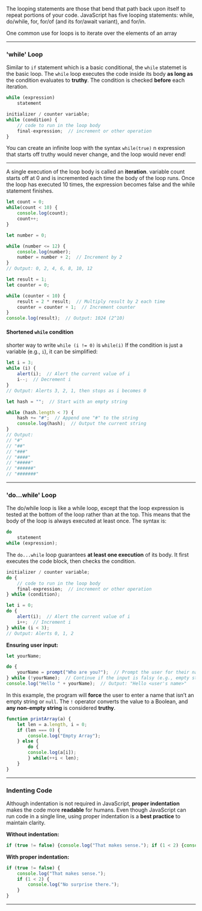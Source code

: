 The looping statements are those that
bend that path back upon itself to repeat portions of your code. JavaScript has five
looping statements: while, do/while, for, for/of (and its for/await variant), and
for/in.

One common use for loops is
to iterate over the elements of an array

___



### 'while' Loop

Similar to `if` statement which is a basic conditional, the `while` statemet is the basic loop.
The `while` loop executes the code inside its body **as long as** the condition evaluates to **truthy**. The condition is checked **before** each iteration.

```js
while (expression)
	statement
```

```js
initializer / counter variable;
while (condition) {
    // code to run in the loop body
    final-expression;  // increment or other operation
}
```

You can create an infinite loop with the syntax `while(true)`
n expression that starts off truthy would never change, and the loop would never end! 

___

A single execution of the loop body is called an **iteration**.
variable count starts off at 0 and is incremented each time the
body of the loop runs. Once the loop has executed 10 times, the expression becomes false and the while statement finishes.
```js
let count = 0;
while(count < 10) {
	console.log(count);
	count++;
}
```

```js
let number = 0;

while (number <= 12) {
    console.log(number);
    number = number + 2;  // Increment by 2
}
// Output: 0, 2, 4, 6, 8, 10, 12
```

```js
let result = 1;
let counter = 0;

while (counter < 10) {
    result = 2 * result;  // Multiply result by 2 each time
    counter = counter + 1;  // Increment counter
}
console.log(result);  // Output: 1024 (2^10)
```

#### Shortened `while` condition

shorter way to write `while (i != 0)` is  `while(i)`
If the condition is just a variable (e.g., `i`), it can be simplified:

```js
let i = 3;
while (i) {
    alert(i);  // Alert the current value of i
    i--;  // Decrement i
}
// Output: Alerts 3, 2, 1, then stops as i becomes 0
```

```js
let hash = "";  // Start with an empty string

while (hash.length < 7) {
    hash += "#";  // Append one "#" to the string
    console.log(hash);  // Output the current string
}
// Output:
// "#"
// "##"
// "###"
// "####"
// "#####"
// "######"
// "#######"
```

---

### 'do...while' Loop

The do/while loop is like a while loop, except that the loop expression is tested at the
bottom of the loop rather than at the top. This means that the body of the loop is
always executed at least once. The syntax is:
```js
do
	statement
while (expression);
```

The `do...while` loop guarantees **at least one execution** of its body. It first executes the code block, then checks the condition.

```js
initializer / counter variable;
do {
    // code to run in the loop body
    final-expression;  // increment or other operation
} while (condition);
```

```js
let i = 0;
do {
    alert(i);  // Alert the current value of i
    i++;  // Increment i
} while (i < 3);
// Output: Alerts 0, 1, 2
```

**Ensuring user input:**
```js
let yourName;

do {
    yourName = prompt("Who are you?");  // Prompt the user for their name
} while (!yourName);  // Continue if the input is falsy (e.g., empty string)
console.log("Hello " + yourName);  // Output: "Hello <user's name>"
```

In this example, the program will **force** the user to enter a name that isn’t an empty string or `null`. The `!` operator converts the value to a Boolean, and **any non-empty string** is considered **truthy**.

```js
function printArray(a) {
	let len = a.length, i = 0;
	if (len === 0) {
		console.log("Empty Array");
	} else {
		do {
		console.log(a[i]);
		} while(++i < len);
	}
}
```
---

### **Indenting Code**

Although indentation is not required in JavaScript, **proper indentation** makes the code more **readable** for humans. Even though JavaScript can run code in a single line, using proper indentation is a **best practice** to maintain clarity.

**Without indentation:**
```js
if (true != false) {console.log("That makes sense."); if (1 < 2) {console.log("No surprise there.");}}
```

**With proper indentation:**
```js
if (true != false) {
    console.log("That makes sense.");
    if (1 < 2) {
        console.log("No surprise there.");
    }
}
```

---
